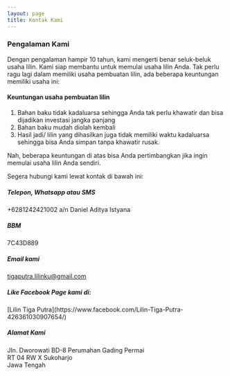 ```yaml
---
layout: page
title: Kontak Kami
---
```

### Pengalaman Kami

Dengan pengalaman hampir 10 tahun, kami mengerti benar seluk-beluk usaha lilin. Kami siap membantu untuk memulai usaha lilin Anda. Tak perlu ragu lagi dalam memiliki usaha pembuatan lilin, ada beberapa keuntungan memiliki usaha ini:

#### Keuntungan usaha pembuatan lilin

1. Bahan baku tidak kadaluarsa sehingga Anda tak perlu khawatir dan bisa dijadikan investasi jangka panjang
2. Bahan baku mudah diolah kembali
3. Hasil jadi/ lilin yang dihasilkan juga tidak memiliki waktu kadaluarsa sehingga bisa Anda simpan tanpa khawatir rusak.

Nah, beberapa keuntungan di atas bisa Anda pertimbangkan jika ingin memulai usaha lilin Anda sendiri. 

Segera hubungi kami lewat kontak di bawah ini:

##### Telepon, Whatsapp atau SMS
<span class="fa-stack fa-lg">
  <i class="fa fa-whatsapp fa-2x fa-stack-1x"></i>
</span>
+6281242421002 a/n Daniel Aditya Istyana<br>

##### BBM
<span class="fa-stack fa-lg">
  <i class="fa fa-chevron-circle-right fa-2x fa-stack-1x"></i>
</span>
7C43D889<br>

##### Email kami <br>
<span class="fa-stack fa-lg">
  <i class="fa fa-envelope-o fa-2x"></i>
</span>
<a href="mailto:tigaputra.lilinku@gmail.com">tigaputra.lilinku@gmail.com</a><br>

##### Like Facebook Page kami di: <br>
<span class="fa-stack fa-lg">
  <i class="fa fa-facebook fa-2x"></i>
</span>
[Lilin Tiga Putra](https://www.facebook.com/Lilin-Tiga-Putra-426361030907654/)<br>

##### Alamat Kami
Jln. Dworowati BD-8 Perumahan Gading Permai<br>
RT 04 RW X Sukoharjo<br>
Jawa Tengah
